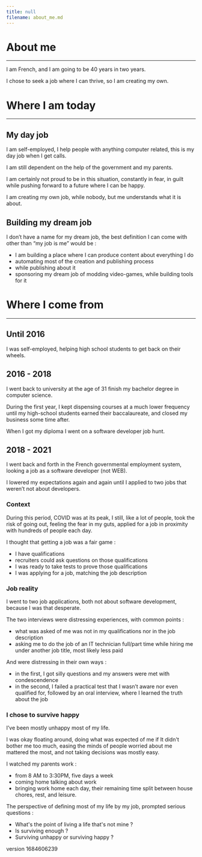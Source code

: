 ```yaml
---
title: null
filename: about_me.md
---
```


<div id="about_me_link">

<h1 style=""> About me </h1>

<hr class="hr_h1">

<p>I am French, and I am going to be 40 years in two years.</p>

<p>I chose to seek a job where I can thrive, so I am creating my own.</p>

<h1>  Where I am today </h1>

<hr class="hr_h1">

<h2> My day job </h2>

<p>I am self-employed, I help people with anything computer related, this is my day job when I get calls.</p>

<p>I am still dependent on the help of the government and my parents.</p>

<p>I am certainly not proud to be in this situation, constantly in fear, in guilt while pushing forward to a future where I can be happy.</p>

<p>I am creating my own job, while nobody, but me understands what it is about.</p>

<h2> Building my dream job </h2>

<p>I don’t have a name for my dream job, the best definition I can come with other than “my job is me” would be : </p>

  <ul>
    <li> I am building a place where I can produce content about everything I do</li>
    <li> automating most of the creation and publishing process </li>
    <li> while publishing about it</li>
    <li> sponsoring my dream job of modding video-games, while building tools for it</li>
  </ul>

<h1> Where I come from </h1>

<hr class="hr_h1">

<h2> Until 2016 </h2>

<p>I was self-employed, helping high school students to get back on their wheels.</p>

<h2> 2016 - 2018 </h2>

<p>I went back to university at the age of 31 finish my bachelor degree in computer science.</p>

<p>During the first year, I kept dispensing courses at a much lower frequency until my high-school students earned their baccalaureate, and closed my business some time after.</p>

<p>When I got my diploma I went on a software developer job hunt.</p>

<h2> 2018 - 2021 </h2>

<p>I went back and forth in the French governmental employment system, looking a job as a software developer (not WEB).</p>

<p>I lowered my expectations again and again until I applied to two jobs that weren’t not about developers.</p>

<h3> Context </h3>

<p>During this period, COVID was at its peak, I still, like a lot of people, took the risk of going out, feeling the fear in my guts, applied for a job in proximity with hundreds of people each day.</p>

<p>I thought that getting a job was a fair game :</p>

<ul>

  <li>I have qualifications</li>

  <li>recruiters could ask questions on those qualifications</li>

  <li>I was ready to take tests to prove those qualifications</li>

  <li>I was applying for a job, matching the job description</li>

</ul>

<h3> Job reality </h3>

<p>I went to two job applications, both not about software development, because I was that desperate.</p>

<p>The two interviews were distressing experiences, with common points :</p>

<ul>

  <li>what was asked of me was not in my qualifications nor in the job description</li>

  <li>asking me to do the job of an IT technician full/part time while hiring me under another job title, most likely less paid</li>

</ul>

<p>And were distressing in their own ways :</p>

<ul>

  <li>in the first, I got silly questions and my answers were met with condescendence</li>

  <li>in the second, I failed a practical test that I wasn’t aware nor even qualified for, followed by an oral interview, where I learned the truth about the job </li>

</ul>

<h3> I chose to survive happy </h3>

<p>I’ve been mostly unhappy most of my life.</p>

<p>I was okay floating around, doing what was expected of me if It didn't bother me too much, easing the minds of people worried about me mattered the most, and not taking decisions was mostly easy.</p>

<p>I watched my parents work :</p>

<ul>
  <li>from 8 AM to 3:30PM, five days a week</li>

  <li>coming home talking about work</li>

  <li>bringing work home each day, their remaining time split between house chores, rest, and leisure.</li>

</ul>

<p>The perspective of defining most of my life by my job, prompted serious questions :</p>

<ul>
  <li> What's the point of living a life that's not mine ?</li>
  <li> Is surviving enough ? </li>
  <li> Surviving unhappy or surviving happy ? </li>
</ul>

<p>version 1684606239</p>

</div>
